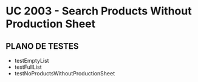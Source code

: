 # UC 2003 - Search Products Without Production Sheet #

## PLANO DE TESTES ##

* testEmptyList
* testFullList
* testNoProductsWithoutProductionSheet
  